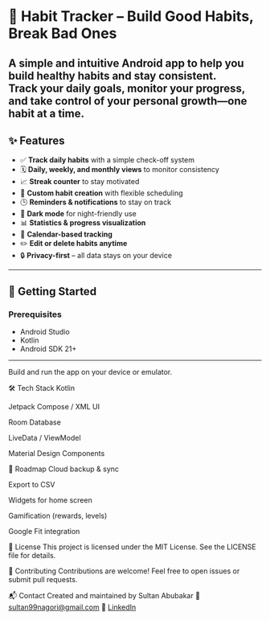 # 📅 Habit Tracker – Build Good Habits, Break Bad Ones

A simple and intuitive Android app to help you build healthy habits and stay consistent.  
Track your daily goals, monitor your progress, and take control of your personal growth—one habit at a time.
---

## ✨ Features
- ✅ **Track daily habits** with a simple check-off system
- 🗓️ **Daily, weekly, and monthly views** to monitor consistency
- 📈 **Streak counter** to stay motivated
- 🎯 **Custom habit creation** with flexible scheduling
- 🕒 **Reminders & notifications** to stay on track
- 🌙 **Dark mode** for night-friendly use
- 📊 **Statistics & progress visualization**
- 📅 **Calendar-based tracking**
- ✏️ **Edit or delete habits anytime**
- 🔒 **Privacy-first** – all data stays on your device

---

## 🚀 Getting Started

### Prerequisites

- Android Studio
- Kotlin
- Android SDK 21+
-------------------

Build and run the app on your device or emulator.

🛠️ Tech Stack
Kotlin

Jetpack Compose / XML UI

Room Database

LiveData / ViewModel

Material Design Components

🎯 Roadmap
 Cloud backup & sync

 Export to CSV

 Widgets for home screen

 Gamification (rewards, levels)

 Google Fit integration

📄 License
This project is licensed under the MIT License. See the LICENSE file for details.

🙌 Contributing
Contributions are welcome! Feel free to open issues or submit pull requests.

📬 Contact
Created and maintained by Sultan Abubakar
📧 sultan99nagori@gmail.com
🔗 [LinkedIn](https://www.linkedin.com/in/sultan-abubakar-147067170/)

